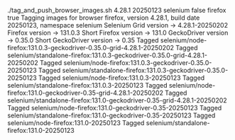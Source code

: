 ./tag_and_push_browser_images.sh 4.28.1 20250123 selenium false firefox true
Tagging images for browser firefox, version 4.28.1, build date 20250123, namespace selenium
Selenium Grid version -> 4.28.1-20250202
Firefox version -> 131.0.3
Short Firefox version -> 131.0
GeckoDriver version -> 0.35.0
Short GeckoDriver version -> 0.35
Tagged selenium/node-firefox:131.0.3-geckodriver-0.35.0-grid-4.28.1-20250202
Tagged selenium/standalone-firefox:131.0.3-geckodriver-0.35.0-grid-4.28.1-20250202
Tagged selenium/node-firefox:131.0.3-geckodriver-0.35.0-20250123
Tagged selenium/standalone-firefox:131.0.3-geckodriver-0.35.0-20250123
Tagged selenium/node-firefox:131.0.3-20250123
Tagged selenium/standalone-firefox:131.0.3-20250123
Tagged selenium/node-firefox:131.0-geckodriver-0.35-grid-4.28.1-20250202
Tagged selenium/standalone-firefox:131.0-geckodriver-0.35-grid-4.28.1-20250202
Tagged selenium/node-firefox:131.0-geckodriver-0.35-20250123
Tagged selenium/standalone-firefox:131.0-geckodriver-0.35-20250123
Tagged selenium/node-firefox:131.0-20250123
Tagged selenium/standalone-firefox:131.0-20250123

